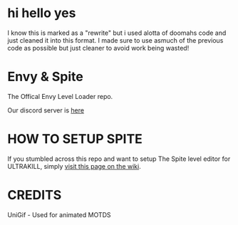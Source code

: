 # hi hello yes
I know this is marked as a "rewrite" but i used alotta of doomahs code and just cleaned it into this format.
I made sure to use asmuch of the previous code as possible but just cleaner to avoid work being wasted!

# Envy & Spite
The Offical Envy Level Loader repo.

Our discord server is [here](https://discord.gg/RY8J67neJ9)

# HOW TO SETUP SPITE
If you stumbled across this repo and want to setup The Spite level editor for ULTRAKILL, simply [visit this page on the wiki](https://layzyidiot.github.io/e-sw/#/setup-editor).

# CREDITS
UniGif - Used for animated MOTDS